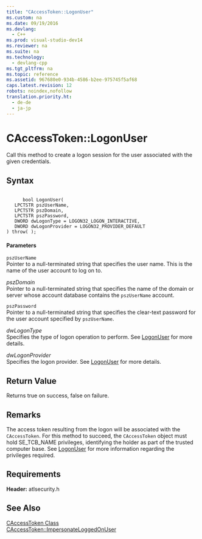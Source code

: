 ```yaml
---
title: "CAccessToken::LogonUser"
ms.custom: na
ms.date: 09/19/2016
ms.devlang: 
  - C++
ms.prod: visual-studio-dev14
ms.reviewer: na
ms.suite: na
ms.technology: 
  - devlang-cpp
ms.tgt_pltfrm: na
ms.topic: reference
ms.assetid: 967680e0-934b-4586-b2ee-975745f5af68
caps.latest.revision: 12
robots: noindex,nofollow
translation.priority.ht: 
  - de-de
  - ja-jp
---
```

# CAccessToken::LogonUser
Call this method to create a logon session for the user associated with the given credentials.  
  
## Syntax  
  
```  
  
      bool LogonUser(  
   LPCTSTR pszUserName,  
   LPCTSTR pszDomain,  
   LPCTSTR pszPassword,  
   DWORD dwLogonType = LOGON32_LOGON_INTERACTIVE,  
   DWORD dwLogonProvider = LOGON32_PROVIDER_DEFAULT   
) throw( );  
```  
  
#### Parameters  
 `pszUserName`  
 Pointer to a null-terminated string that specifies the user name. This is the name of the user account to log on to.  
  
 *pszDomain*  
 Pointer to a null-terminated string that specifies the name of the domain or server whose account database contains the `pszUserName` account.  
  
 `pszPassword`  
 Pointer to a null-terminated string that specifies the clear-text password for the user account specified by `pszUserName`.  
  
 *dwLogonType*  
 Specifies the type of logon operation to perform. See [LogonUser](http://msdn.microsoft.com/library/windows/desktop/aa378184) for more details.  
  
 *dwLogonProvider*  
 Specifies the logon provider. See [LogonUser](http://msdn.microsoft.com/library/windows/desktop/aa378184) for more details.  
  
## Return Value  
 Returns true on success, false on failure.  
  
## Remarks  
 The access token resulting from the logon will be associated with the `CAccessToken`. For this method to succeed, the `CAccessToken` object must hold SE_TCB_NAME privileges, identifying the holder as part of the trusted computer base. See [LogonUser](http://msdn.microsoft.com/library/windows/desktop/aa378184) for more information regarding the privileges required.  
  
## Requirements  
 **Header:** atlsecurity.h  
  
## See Also  
 [CAccessToken Class](../vs140/CAccessToken-Class.md)   
 [CAccessToken::ImpersonateLoggedOnUser](../vs140/CAccessToken--ImpersonateLoggedOnUser.md)